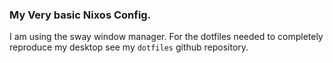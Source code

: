 ### My Very basic Nixos Config.
I am using the sway window manager. 
For the dotfiles needed to completely reproduce 
my desktop see my `dotfiles` github repository.
